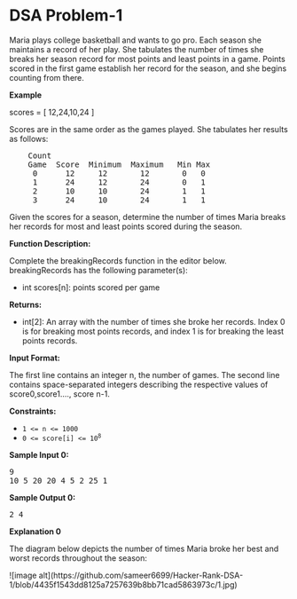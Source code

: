 <h1> DSA Problem-1 </h1>
<p> Maria plays college basketball and wants to go pro. Each season she maintains a record of her play. She tabulates the number of times she breaks her season record for most points and least points in a game. Points scored in the first game establish her record for the season, and she begins counting from there.</p>

<p><strong> Example </strong></p>
<p> scores = [ 12,24,10,24 ] </p>
<p> Scores are in the same order as the games played. She tabulates her results as follows: </p>
<pre>
    Count
    Game  Score  Minimum  Maximum   Min Max
     0      12     12       12       0   0
     1      24     12       24       0   1
     2      10     10       24       1   1
     3      24     10       24       1   1
</pre>
<p> Given the scores for a season, determine the number of times Maria breaks her records for most and least points scored during the season. </p>
<p> <strong><b> Function Description: </b></strong></p>
<p>Complete the breakingRecords function in the editor below. breakingRecords has the following parameter(s):
<ul>
  <li> int scores[n]: points scored per game</li>
</ul>
</p>
<p><strong><b>Returns:</b></strong></p>
<ul>
  <li> int[2]: An array with the number of times she broke her records. Index 0 is for breaking most points records, and index 1 is for breaking the least points records.</li>
</ul>
<p><b>Input Format:</b></p>
<p> The first line contains an integer n, the number of games.
The second line contains  space-separated integers describing the respective values of score0,score1...., score n-1.</p>

<p><strong>Constraints:</strong></p>
<ul>
	<li><code>1 &lt;= n &lt;= 1000</code></li>
  <li><code>0 &lt;= score[i] &lt;= 10<sup>8</sup></code></li>
</ul>
<p><strong class="example">Sample Input 0:</strong></p>
<pre>
9
10 5 20 20 4 5 2 25 1
</pre>
<p><strong class="example">Sample Output 0:</strong></p>
<pre>
2 4 
</pre>
<p> <strong> Explanation 0 </strong></p>
<p> The diagram below depicts the number of times Maria broke her best and worst records throughout the season: </p>
<p>![image alt](https://github.com/sameer6699/Hacker-Rank-DSA-1/blob/4435f1543dd8125a7257639b8bb71cad5863973c/1.jpg)</p>
